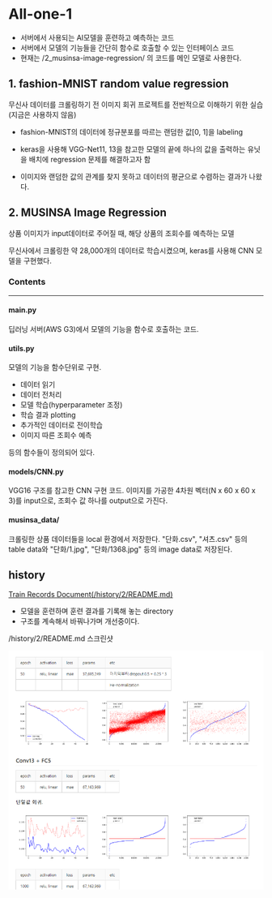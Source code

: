 # All-one-1
- 서버에서 사용되는 AI모델을 훈련하고 예측하는 코드
- 서버에서 모델의 기능들을 간단히 함수로 호출할 수 있는 인터페이스 코드
- 현재는 /2_musinsa-image-regression/ 의 코드를 메인 모델로 사용한다.

## 1. fashion-MNIST random value regression
무신사 데이터를 크롤링하기 전 이미지 회귀 프로젝트를 전반적으로 이해하기 위한 실습(지금은 사용하지 않음)

- fashion-MNIST의 데이터에 정규분포를 따르는 랜덤한 값[0, 1]을 labeling

- keras을 사용해 VGG-Net11, 13을 참고한 모델의 끝에 하나의 값을 출력하는 유닛을 배치에 regression 문제를 해결하고자 함

- 이미지와 랜덤한 값의 관계를 찾지 못하고 데이터의 평균으로 수렴하는 결과가 나왔다.


## 2. MUSINSA Image Regression

상품 이미지가 input데이터로 주어질 때, 해당 상품의 조회수를 예측하는 모델

무신사에서 크롤링한 약 28,000개의 데이터로 학습시켰으며, keras를 사용해 CNN 모델을 구현했다.

### Contents
--------------
#### main.py
딥러닝 서버(AWS G3)에서 모델의 기능을 함수로 호출하는 코드.

#### utils.py
모델의 기능을 함수단위로 구현.
- 데이터 읽기
- 데이터 전처리
- 모델 학습(hyperparameter 조정)
- 학습 결과 plotting
- 추가적인 데이터로 전이학습
- 이미지 따른 조회수 예측

등의 함수들이 정의되어 있다.

#### models/CNN.py
VGG16 구조를 참고한 CNN 구현 코드.
이미지를 가공한 4차원 벡터(N x 60 x 60 x 3)를 input으로, 조회수 값 하나를 output으로 가진다.

#### musinsa_data/
크롤링한 상품 데이터들을 local 환경에서 저장한다.
"단화.csv", "셔츠.csv" 등의 table data와
"단화/1.jpg", "단화/1368.jpg" 등의 image data로 저장된다.

## history
[Train Records Document(/history/2/README.md)](https://13.125.91.162/swmaestro/all-one-1/blob/master/history/2/README.md)
- 모델을 훈련하며 훈련 결과를 기록해 놓는 directory
- 구조를 계속해서 바꿔나가며 개선중이다.

/history/2/README.md 스크린샷
<div>
 <img src="/history/2/images/screenshot.png"/>
</div>